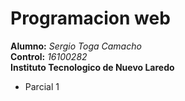 # Programacion web

**Alumno:** *Sergio Toga Camacho*  
**Control:** *16100282*  
**Instituto Tecnologico de Nuevo Laredo**

- Parcial 1
